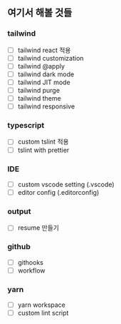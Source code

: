 ## 여기서 해볼 것들

### tailwind

- [ ] tailwind react 적용
- [ ] tailwind customization
- [ ] tailwind @apply
- [ ] tailwind dark mode
- [ ] tailwind JIT mode
- [ ] tailwind purge
- [ ] tailwind theme
- [ ] tailwind responsive

### typescript

- [ ] custom tslint 적용
- [ ] tslint with prettier

### IDE

- [ ] custom vscode setting (.vscode)
- [ ] editor config (.editorconfig)

### output

- [ ] resume 만들기

### github

- [ ] githooks
- [ ] workflow

### yarn

- [ ] yarn workspace
- [ ] custom lint script
